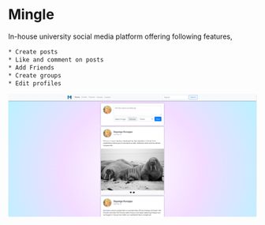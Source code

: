 # Mingle

In-house university social media platform offering following features,

	* Create posts
	* Like and comment on posts
	* Add Friends
	* Create groups
	* Edit profiles

<img src="screen.png">
